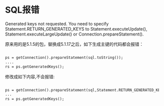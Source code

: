 # SQL报错

Generated keys not requested. You need to specify Statement.RETURN_GENERATED_KEYS to Statement.executeUpdate(), Statement.executeLargeUpdate() or Connection.prepareStatement().

原来用的是5.1.5的包，替换成5.1.17之后，如下生成主键的代码都会报错：

```txt

ps = getConnection().prepareStatement(sql.toString()); 
....
rs = ps.getGeneratedKeys();


```

修改成如下内容,不会报错:
```txt

ps = getConnection().prepareStatement(sql,Statement.RETURN_GENERATED_KEYS); 
...
rs = ps.getGeneratedKeys();


```